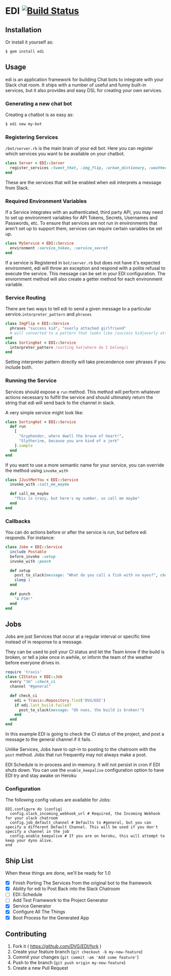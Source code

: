 # EDI [![Build Status](https://travis-ci.org/DVG/EDI.svg?branch=master)](https://travis-ci.org/DVG/EDI)

## Installation

Or install it yourself as:

    $ gem install edi

## Usage

edi is an application framework for building Chat bots to integrate with your Slack chat room. It ships with a number of useful and funny built-in services, but it also provides and easy DSL for creating your own services.

### Generating a new chat bot

Creating a chatbot is as easy as:

```bash
$ edi new my-bot
```

### Registering Services

`/bot/server.rb` is the main brain of your edi bot. Here you can register which services you want to be available on your chatbot.

```ruby
class Server < EDI::Server
  register_services :tweet_that, :img_flip, :urban_dictionary, :weather
end
```

These are the services that will be enabled when edi interprets a message from Slack.

### Required Environment Variables

If a Service integrates with an authenticated, third party API, you may need to set up environment variables for API Tokens, Secrets, Usernames and Passwords, etc. To ensure that services are not run in environments that aren't set up to support them, services can require certain variables be set up.

```ruby
class MyService < EDI::Service
  environment :service_token, :service_secret
end
```

If a service is Registered in `bot/server.rb` but does not have it's expected environment, edi will throw an exception and respond with a polite refusal to execute the service. This message can be set in your EDI configuration. The enviornment method will also create a getter method for each environment variable.

### Service Routing

There are two ways to tell edi to send a given message to a particular service.`interpreter_pattern` and `phrases`

```ruby
class ImgFlip < EDI::Service
  phrases "success kid", "overly attached girlfriend"
  # will converted to a pattern that looks like /success kid|overly attached girlfriend/i
end
class SortingHat < EDI::Service
  interpreter_pattern /sorting hat|where do I belong/i
end
```

Setting interpreter pattern directly will take precendence over phrases if you include both.

### Running the Service

Services should expose a `run` method. This method will perform whatever actions necessary to fulfill the service and should ultimately return the string that edi will send back to the channel in slack.

A very simple service might look like:

```ruby
class SortingHat < EDI::Service
  def run
    [
      "Gryphondor, where dwell the brave of heart!",
      "Slytherine, because you are kind of a jerk"
    ].sample
  end
end
```

If you want to use a more semantic name for your service, you can override the method using `invoke_with`

```ruby
class IJustMetYou < EDI::Service
  invoke_with :call_me_maybe

  def call_me_maybe
    "This is crazy, but here's my number, so call me maybe"
  end
end
```

### Callbacks

You can do actions before or after the service is run, but before edi responds. For instance:

```ruby
class Joke < EDI::Service
  include Postable
  before_invoke :setup
  invoke_with :punch

  def setup
    post_to_slack(message: "What do you call a fish with no eyes?", channel: "##{channel_name}")
    sleep 1
  end

  def punch
    "A FSH!"
  end
end
```

## Jobs

Jobs are just Services that occur at a regular interval or specific time instead of in response to a message.

They can be used to poll your CI status and let the Team know if the build is broken, or tell a joke once in awhile, or inform the team of the weather before everyone drives in.

```ruby
require 'travis'
class CIStatus < EDI::Job
  every "1m" :check_ci
  channel "#general"

  def check_ci
    edi = Travis::Repository.find('DVG/EDI')
    if edi.last_build.failed?
      post_to_slack(message: "Oh noes, the build is broken!")
    end
  end
end
```

In this example EDI is going to check the CI status of the project, and post a message to the general channel if it fails.

Unlike Services, Jobs have to opt-in to posting to the chatroom with the `post` method. Jobs that run frequently may not always make a post.

EDI Schedule is in-process and in-memory. It will not persist in cron if EDI shuts down. You can use the `enable_keepalive` configuration option to have EDI try and stay awake on Heroku

### Configuration

The following config values are available for Jobs:

```
EDI.configure do |config|
  config.slack_incoming_webhook_url # Required, the Incoming Webhook for your slack chatroom
  config.job_default_channel # Defaults to #general, but you can specify a different Default Channel. This will be used if you don't specify a channel in the job
  config.enable_keepalive # If you are on heroku, this will attempt to keep your dyno alive.
end
```

## Ship List

When these things are done, we'll be ready for 1.0

- [x] Finish Porting The Services from the original bot to the framework
- [x] Ability for edi to Post Back into the Slack Chatroom
- [ ] EDI::Schedule
- [ ] Add Test Framework to the Project Generator
- [x] Service Generator
- [x] Configure All The Things
- [x] Boot Process for the Generated App

## Contributing

1. Fork it ( https://github.com/DVG/EDI/fork )
2. Create your feature branch (`git checkout -b my-new-feature`)
3. Commit your changes (`git commit -am 'Add some feature'`)
4. Push to the branch (`git push origin my-new-feature`)
5. Create a new Pull Request
